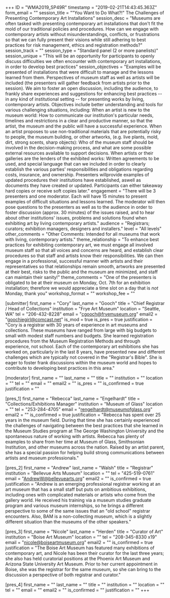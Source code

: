 +++
ID = "WMA2019_SP49R"
timestamp = "2019-02-21T14:43:45.363Z"
form_email = ""
session_title = "\"You Want to Do What?!\" The Challenges of Presenting Contemporary Art Installations"
session_desc = "Museums are often tasked with presenting contemporary art installations that don't fit the mold of our traditional policies and procedures. How can we engage with contemporary artists without misunderstandings, conflicts, or frustrations so that we can fully present their visions while still adhering to best practices for risk management, ethics and registration methods?"
session_track = ""
session_type = "Standard panel (2 or more panelists)"
session_unique = "This will be an opportunity for participants to openly discuss difficulties we often encounter with contemporary art installations, in order to develop best practices"
session_objectives = "Examples will be presented of installations that were difficult to manage and the lessons learned from them. Perspectives of museum staff as well as artists will be included (the presenters will gather feedback from artists prior to the session). We aim to foster an open discussion, including the audience, to frankly share experiences and suggestions for enhancing best practices -- in any kind of institutional setting -- for presenting works by living, contemporary artists. Objectives include better understanding and tools for various challenging situations, including: When an artist is new to the museum world: How to communicate our institution's particular needs, timelines and restrictions in a clear and productive manner, so that the artist, the museum and the public will have a successful experience. When an artist proposes to use non-traditional materials that are potentially risky to people, the museum building, or other artworks, (e.g. live plants, mold, dirt, strong scents, sharp objects): Who of the museum staff should be involved in the decision-making process, and what are some possible external resources available to support decisions. When artists or their galleries are the lenders of the exhibited works: Written agreements to be used, and special language that can we included in order to clearly establish the various parties' responsibilities and obligations regarding costs, insurance, and ownership. Presenters willprovide examples of updated procedures their institutions have established, aswell as documents they have created or updated. Participants can either takeaway hard copies or receive soft copies later."
engagement = "There will be 3 presenters and one moderator. Each will have 15 minutes to present examples of difficult situations and lessons learned. The moderator will then pose questions to the presenters as well as to the audience in order to foster discussion (approx. 30 minutes) of the issues raised, and to hear about other institutions' issues, problems and solutions found when exhibiting art by living contemporary artists."
audience = "Registrars; curators; exhibition managers, designers and installers."
level = "All levels"
other_comments = "Other Comments: Intended for all museums that work with living, contemporary artists."
theme_relationship = "To enhance best practices for exhibiting contemporary art, we must engage all involved museum staff so that all voices and concerns are heard, and establish clear procedures so that staff and artists know their responsibilities. We can then engage in a professional, successful manner with artists and their representatives so that relationships remain smooth, artworks are presented at their best, risks to the public and the museum are minimized, and staff can maintain their sanity!"
theme_comments = "One of the presenters is obligated to be at their museum on Monday, Oct. 7th for an exhibition installation; therefore we would appreciate a time slot on a day that is *not* Monday, thank you"
workshop_format = ""
workshop_fee = ""

[submitter]
first_name = "Cory"
last_name = "Gooch"
title = "Chief Registrar / Head of Collections"
institution = "Frye Art Museum"
location = "Seattle, WA"
tel = "206-432-8228"
email = "cgooch@fryemuseum.org"
email2 = "goochiegirl@comcast.net"
is_mod = true
is_pres = true
justification = "Cory is a registrar with 30 years of experience in art museums and collections. These museums have ranged from large with big budgets to small with modest staff numbers and budgets. She learned registration procedures from the Museum Registration Methods and through experience, not school. Each of the contemporary art exhibitions she has worked on, particularly in the last 8 years, have presented new and different challenges which are typically not covered in the \"Registrar's Bible\". She is eager to foster frank discussions within the museum world and hopes to contribute to developing best practices in this area."

[moderator]
first_name = ""
last_name = ""
title = ""
institution = ""
location = ""
tel = ""
email = ""
email2 = ""
is_pres = ""
is_confirmed = true
justification = ""

[pres_1]
first_name = "Rebecca"
last_name = "Engelhardt"
title = "Collections/Exhibitions Manager"
institution = "Museum of Glass"
location = ""
tel = "253-284-4705"
email = "rengelhardt@museumofglass.org"
email2 = ""
is_confirmed = true
justification = "Rebecca has spent over 25 years in the museum field. During that time she has certainly experienced the challenges of navigating between the best practices that she learned in the Museum Studies program at The George Washington University and the spontaneous nature of working with artists. Rebecca has plenty of examples to share from her time at Museum of Glass, Smithsonian Institution, and other museums across the nation. Raised by an artist parent, she has a special passion for helping build strong communications between artists and museum professionals."

[pres_2]
first_name = "Andrew"
last_name = "Walsh"
title = "Registrar"
institution = "Bellevue Arts Museum"
location = ""
tel = "425-519-0761"
email = "AndrewW@bellevuearts.org"
email2 = ""
is_confirmed = true
justification = "Andrew is an emerging professional registrar working at an art museum that has a small staff but puts on ambitious exhibitions, including ones with complicated materials or artists who come from the gallery world. He received his training via a museum studies graduate program and various museum internships, so he brings a different perspective to some of the same issues that an \"old school\" registrar encounters. Also, BAM is a non-collecting museum, which is a slightly different situation than the museums of the other speakers."

[pres_3]
first_name = "Nicole"
last_name = "Herden"
title = "Curator of Art"
institution = "Boise Art Museum"
location = ""
tel = "208-345-8330 x19"
email = "nicole@boiseartmuseum.org"
email2 = ""
is_confirmed = true
justification = "The Boise Art Museum has featured many exhibitions of contemporary art, and Nicole has been their curator for the last three years; she also has held curatorial positions at the Phoenix Art Museum and Arizona State University Art Museum. Prior to her current appointment in Boise, she was the registrar for the same museum, so she can bring to the discussion a perspective of both registrar and curator."

[pres_4]
first_name = ""
last_name = ""
title = ""
institution = ""
location = ""
tel = ""
email = ""
email2 = ""
is_confirmed = ""
justification = ""
+++
